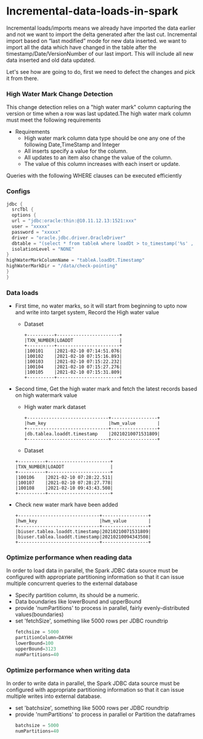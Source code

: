 # Incremental-data-loads-in-spark
Incremental loads/imports means we already have imported the data earlier and not we want to import the delta generated after the last cut. Incremental import based on “last modified” mode for new data inserted.
we want to import all the data which have changed in the table after the timestamp/Date/VersionNumber of our last import. This will include all new data inserted and old data updated.

Let's see how are going to do, first we need to defect the changes and pick it from there.

### High Water Mark Change Detection
This change detection relies on a "high water mark" column capturing the version or time when a row was last updated.The high water mark column must meet the following requirements
- Requirements
    - High water mark column data type should be one any one of the following Date,TimeStamp and Integer
    - All inserts specify a value for the column.
    - All updates to an item also change the value of the column.
    - The value of this column increases with each insert or update. 
    
Queries with the following WHERE clauses can be executed efficiently

### Configs
```scala
jdbc {
  srcTbl {
  options {
  url = "jdbc:oracle:thin:@10.11.12.13:1521:xxx"
  user = "xxxxx"
  password = "xxxxx"
  driver = "oracle.jdbc.driver.OracleDriver"
  dbtable = "(select * from tableA where loadDt > to_timestamp('%s' , 'YYYY-MM-DD HH24:MI:SS.FF')) dta"
  isolationLevel = "NONE"
}
highWaterMarkColumnName = "tableA.loadDt.Timestamp"
highWaterMarkDir = "/data/check-pointing"
}
}
```    
### Data loads
- First time, no water marks, so it will start from beginning to upto now and write into target system, Record the High water value
  - Dataset
    ```
    +----------+-----------------------+
    |TXN_NUMBER|LOADDT                 |
    +----------+-----------------------+
    |100101    |2021-02-10 07:14:51.076|
    |100102    |2021-02-10 07:15:16.893|
    |100103    |2021-02-10 07:15:22.232|
    |100104    |2021-02-10 07:15:27.276|
    |100105    |2021-02-10 07:15:31.809|
    +----------+-----------------------+
    ```
- Second time, Get the high water mark and fetch the latest records based on high watermark value
  - High water mark dataset
    ```
    +------------------------------+-----------------+
    |hwm_key                       |hwm_value        |
    +------------------------------+-----------------+
    |db.tablea.loaddt.timestamp    |20210210071531809|
    +------------------------------+-----------------+
    ```
  - Dataset
  ```
  +----------+-----------------------+
  |TXN_NUMBER|LOADDT                 |
  +----------+-----------------------+
  |100106    |2021-02-10 07:28:22.511|
  |100107    |2021-02-10 07:28:27.778|
  |100108    |2021-02-10 09:43:43.508|
  +----------+-----------------------+
  ```
- Check new water mark have been added 
  
  ```
  +------------------------------+-----------------+
  |hwm_key                       |hwm_value        |
  +------------------------------+-----------------+
  |biuser.tablea.loaddt.timestamp|20210210071531809|
  |biuser.tablea.loaddt.timestamp|20210210094343508|
  +------------------------------+-----------------+
  ```
### Optimize performance when reading data
In order to load data in parallel, the Spark JDBC data source must be configured with appropriate partitioning information so that it can issue multiple concurrent queries to the external database
- Specify partition column, its should be a numeric.
- Data boundaries like lowerBound and upperBound
- provide 'numPartitions' to process in parallel, fairly evenly-distributed values(boundaries)
- set 'fetchSize', something like 5000 rows per JDBC roundtrip   
  ```scala
  fetchsize = 5000
  partitionColumn=DAYHH
  lowerBound=100
  upperBound=3123
  numPartitions=40
  ```

### Optimize performance when writing data

In order to write data in parallel, the Spark JDBC data source must be configured with appropriate partitioning information so that it can issue multiple writes into external database.
- set 'batchsize', something like 5000 rows per JDBC roundtrip
- provide 'numPartitions' to process in parallel or Partition the dataframes  
  ```scala
  batchsize = 5000 
  numPartitions=40
  ```